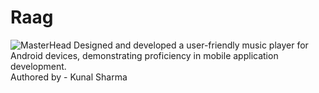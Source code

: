 # Raag
![MasterHead](https://cdn-icons-png.flaticon.com/128/500/500148.png)
Designed and developed a user-friendly music player for Android devices, demonstrating proficiency in mobile application development. 
<br>
Authored by - Kunal Sharma 
